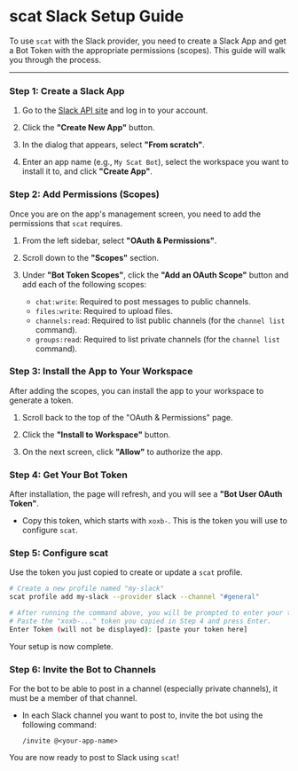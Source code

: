 # scat Slack Setup Guide

To use `scat` with the Slack provider, you need to create a Slack App and get a Bot Token with the appropriate permissions (scopes). This guide will walk you through the process.

---

### Step 1: Create a Slack App

1.  Go to the [Slack API site](https://api.slack.com/apps) and log in to your account.

2.  Click the **"Create New App"** button.

3.  In the dialog that appears, select **"From scratch"**.

4.  Enter an app name (e.g., `My Scat Bot`), select the workspace you want to install it to, and click **"Create App"**.

### Step 2: Add Permissions (Scopes)

Once you are on the app's management screen, you need to add the permissions that `scat` requires.

1.  From the left sidebar, select **"OAuth & Permissions"**.

2.  Scroll down to the **"Scopes"** section.

3.  Under **"Bot Token Scopes"**, click the **"Add an OAuth Scope"** button and add each of the following scopes:

    *   `chat:write`: Required to post messages to public channels.
    *   `files:write`: Required to upload files.
    *   `channels:read`: Required to list public channels (for the `channel list` command).
    *   `groups:read`: Required to list private channels (for the `channel list` command).

### Step 3: Install the App to Your Workspace

After adding the scopes, you can install the app to your workspace to generate a token.

1.  Scroll back to the top of the "OAuth & Permissions" page.

2.  Click the **"Install to Workspace"** button.

3.  On the next screen, click **"Allow"** to authorize the app.

### Step 4: Get Your Bot Token

After installation, the page will refresh, and you will see a **"Bot User OAuth Token"**.

*   Copy this token, which starts with `xoxb-`. This is the token you will use to configure `scat`.

### Step 5: Configure scat

Use the token you just copied to create or update a `scat` profile.

```bash
# Create a new profile named "my-slack"
scat profile add my-slack --provider slack --channel "#general"

# After running the command above, you will be prompted to enter your token.
# Paste the "xoxb-..." token you copied in Step 4 and press Enter.
Enter Token (will not be displayed): [paste your token here]
```

Your setup is now complete.

### Step 6: Invite the Bot to Channels

For the bot to be able to post in a channel (especially private channels), it must be a member of that channel.

*   In each Slack channel you want to post to, invite the bot using the following command:

    ```
    /invite @<your-app-name>
    ```

You are now ready to post to Slack using `scat`!
